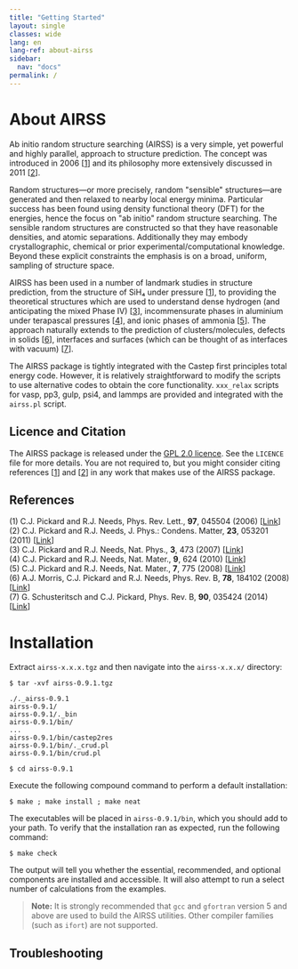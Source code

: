 ```yaml
---
title: "Getting Started"
layout: single
classes: wide
lang: en
lang-ref: about-airss
sidebar:
  nav: "docs"
permalink: /
---
```


About AIRSS
===========

Ab initio random structure searching (AIRSS) is a very simple, yet powerful and highly parallel, approach to structure prediction. The concept was introduced in 2006 [[1]] and its philosophy more extensively discussed in 2011 [[2]].

Random structures—or more precisely, random "sensible" structures—are generated and then relaxed to nearby local energy minima. Particular success has been found using density functional theory (DFT) for the energies, hence the focus on "ab initio" random structure searching. The sensible random structures are constructed so that they have reasonable densities, and atomic separations. Additionally they may embody crystallographic, chemical or prior experimental/computational knowledge. Beyond these explicit constraints the emphasis is on a broad, uniform, sampling of structure space.

AIRSS has been used in a number of landmark studies in structure prediction, from the structure of SiH₄ under pressure [[1]], to providing the theoretical structures which are used to understand dense hydrogen (and anticipating the mixed Phase IV) [[3]], incommensurate phases in aluminium under terapascal pressures [[4]], and ionic phases of ammonia [[5]]. The approach naturally extends to the prediction of clusters/molecules, defects in solids [[6]], interfaces and surfaces (which can be thought of as interfaces with vacuum) [[7]].

The AIRSS package is tightly integrated with the Castep first principles total energy code. However, it is relatively straightforward to modify the scripts to use alternative codes to obtain the core functionality. `xxx_relax` scripts for vasp, pp3, gulp, psi4, and lammps are provided and integrated with the `airss.pl` script.

Licence and Citation
--------------------

The AIRSS package is released under the [GPL 2.0 licence](https://www.gnu.org/licenses/gpl-2.0.html). See the `LICENCE` file for more details. You are not required to, but you might consider citing references [[1]] and [[2]] in any work that makes use of the AIRSS package.

References
----------

(1) C.J. Pickard and R.J. Needs, Phys. Rev. Lett., **97**, 045504 (2006) [[Link][1]]  
(2) C.J. Pickard and R.J. Needs, J. Phys.: Condens. Matter, **23**, 053201 (2011) [[Link][2]]  
(3) C.J. Pickard and R.J. Needs, Nat. Phys., **3**, 473 (2007) [[Link][3]]  
(4) C.J. Pickard and R.J. Needs, Nat. Mater., **9**, 624 (2010) [[Link][4]]  
(5) C.J. Pickard and R.J. Needs, Nat. Mater., **7**, 775 (2008) [[Link][5]]  
(6) A.J. Morris, C.J. Pickard and R.J. Needs, Phys. Rev. B, **78**, 184102 (2008) [[Link][6]]  
(7) G. Schusteritsch and C.J. Pickard, Phys. Rev. B, **90**, 035424 (2014) [[Link][7]]  

[1]: https://doi.org/10.1103/PhysRevLett.97.045504
[2]: https://doi.org/10.1088/0953-8984/23/5/053201
[3]: https://doi.org/10.1038/nphys625
[4]: https://doi.org/10.1038/nmat2796
[5]: https://doi.org/10.1038/nmat2261
[6]: https://doi.org/10.1103/PhysRevB.78.184102
[7]: https://doi.org/10.1103/PhysRevB.90.035424

Installation
============

Extract `airss-x.x.x.tgz` and then navigate into the `airss-x.x.x/` directory:

```console
$ tar -xvf airss-0.9.1.tgz

./._airss-0.9.1
airss-0.9.1/
airss-0.9.1/._bin
airss-0.9.1/bin/
...
airss-0.9.1/bin/castep2res
airss-0.9.1/bin/._crud.pl
airss-0.9.1/bin/crud.pl

$ cd airss-0.9.1
```

Execute the following compound command to perform a default installation:

```console
$ make ; make install ; make neat
```

The executables will be placed in `airss-0.9.1/bin`, which you should add to your path. To verify that the installation ran as expected, run the following command:

```console
$ make check
```

The output will tell you whether the essential, recommended, and optional components are installed and accessible. It will also attempt to run a select number of calculations from the examples.

> **Note:** It is strongly recommended that `gcc` and `gfortran` version 5 and above are used to build the AIRSS
utilities. Other compiler families (such as `ifort`) are not supported.

Troubleshooting
---------------
